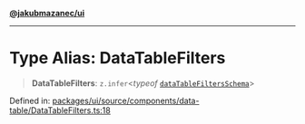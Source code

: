 [**@jakubmazanec/ui**](../README.md)

---

# Type Alias: DataTableFilters

> **DataTableFilters**: `z.infer`\<_typeof_
> [`dataTableFiltersSchema`](../variables/dataTableFiltersSchema.md)\>

Defined in:
[packages/ui/source/components/data-table/DataTableFilters.ts:18](https://github.com/jakubmazanec/tools/blob/90a5050fae768000bb00b2044438762c3c8c0f98/packages/ui/source/components/data-table/DataTableFilters.ts#L18)
